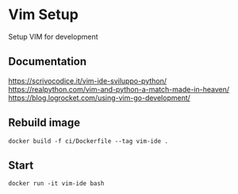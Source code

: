 # Vim Setup

Setup VIM for development

## Documentation

https://scrivocodice.it/vim-ide-sviluppo-python/
https://realpython.com/vim-and-python-a-match-made-in-heaven/
https://blog.logrocket.com/using-vim-go-development/

## Rebuild image

```docker build -f ci/Dockerfile --tag vim-ide .```

## Start

```docker run -it vim-ide bash```
